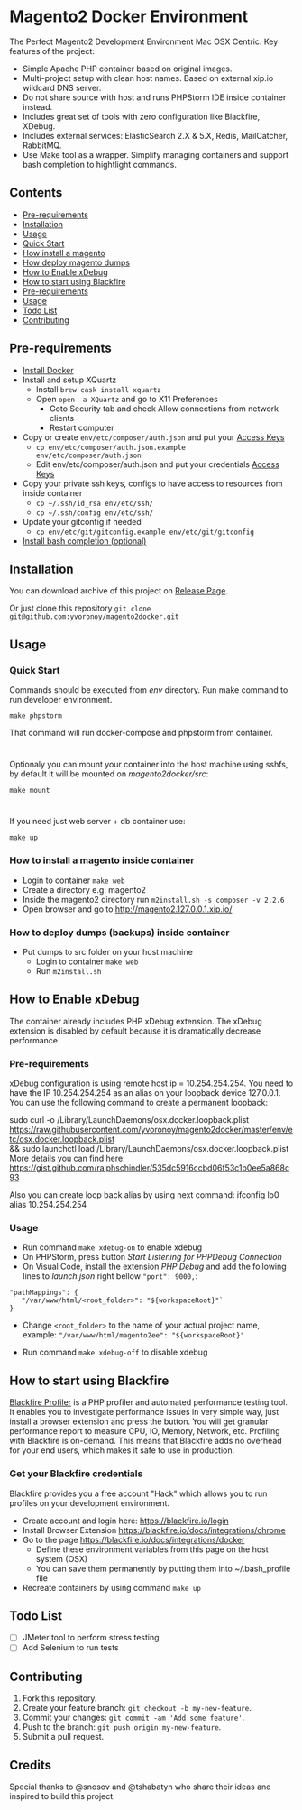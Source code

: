 # Magento2 Docker Environment
The Perfect Magento2 Development Environment Mac OSX Centric.
Key features of the project:
 - Simple Apache PHP container based on original images.
 - Multi-project setup with clean host names. Based on external xip.io wildcard DNS server.
 - Do not share source with host and runs PHPStorm IDE inside container instead.
 - Includes great set of tools with zero configuration like Blackfire, XDebug.
 - Includes external services: ElasticSearch 2.X & 5.X, Redis, MailCatcher, RabbitMQ.
 - Use Make tool as a wrapper. Simplify managing containers and support bash completion to hightlight commands.

## Contents

- [Pre-requirements](#pre-requirements)
- [Installation](#installation)
- [Usage](#usage)
 - [Quick Start](#quick-start)
 - [How install a magento](#how-install-magento)
 - [How deploy magento dumps](#how-deploy-dumps)
- [How to Enable xDebug](#how-to-enable-xdebug)
- [How to start using Blackfire](#how-to-start-using-blackfire)
 - [Pre-requirements](#pre-requirements-1)
 - [Usage](#usage-1)
- [Todo List](#todo-list)
- [Contributing](#contributing)

## Pre-requirements
 - [Install Docker](https://docs.docker.com/engine/installation/mac/)
 - Install and setup XQuartz
   - Install `brew cask install xquartz`
   - Open `open -a XQuartz` and go to X11 Preferences
     - Goto Security tab and check Allow connections from network clients
     - Restart computer
 - Copy or create `env/etc/composer/auth.json` and put your [Access Keys](http://devdocs.magento.com/guides/v2.0/install-gde/prereq/dev_install.html)
   - `cp env/etc/composer/auth.json.example env/etc/composer/auth.json`
   - Edit env/etc/composer/auth.json and put your credentials [Access Keys](http://devdocs.magento.com/guides/v2.0/install-gde/prereq/dev_install.html)
  - Copy your private ssh keys, configs to have access to resources from inside container
    - `cp ~/.ssh/id_rsa env/etc/ssh/`
    - `cp ~/.ssh/config env/etc/ssh/`
  - Update your gitconfig if needed
    - `cp env/etc/git/gitconfig.example env/etc/git/gitconfig`
  - [Install bash completion (optional)](https://github.com/bobthecow/git-flow-completion/wiki/Install-Bash-git-completion)
 
## Installation
You can download archive of this project on [Release Page](https://github.com/yvoronoy/magento2docker/releases). 

Or just clone this repository ```git clone git@github.com:yvoronoy/magento2docker.git```

## Usage
### Quick Start
Commands should be executed from _env_ directory.
Run make command to run developer environment.

```
make phpstorm
```
That command will run docker-compose and phpstorm from container.
#
Optionaly you can mount your container into the host machine using sshfs, by default it will be mounted on _magento2docker/src_:
```
make mount
```

#
If you need just web server + db container use:
```
make up
```

### How to install a magento inside container
   - Login to container `make web`
   - Create a directory e.g: magento2
   - Inside the magento2 directory run `m2install.sh -s composer -v 2.2.6`
   - Open browser and go to http://magento2.127.0.0.1.xip.io/

### How to deploy dumps (backups) inside container
 - Put dumps to src folder on your host machine
   - Login to container `make web` 
   - Run `m2install.sh`

## How to Enable xDebug

The container already includes PHP xDebug extension. The xDebug extension is disabled by default because
it is dramatically decrease performance.

### Pre-requirements
xDebug configuration is using remote host ip = 10.254.254.254.
You need to have the IP 10.254.254.254 as an alias on your loopback device 127.0.0.1.
You can use the following command to create a permanent loopback:

sudo curl -o /Library/LaunchDaemons/osx.docker.loopback.plist \
https://raw.githubusercontent.com/yvoronoy/magento2docker/master/env/etc/osx.docker.loopback.plist \
&& sudo launchctl load /Library/LaunchDaemons/osx.docker.loopback.plist
More details you can find here: https://gist.github.com/ralphschindler/535dc5916ccbd06f53c1b0ee5a868c93

Also you can create loop back alias by using next command: ifconfig lo0 alias 10.254.254.254

### Usage
 - Run command `make xdebug-on` to enable xdebug
 - On PHPStorm, press button _Start Listening for PHPDebug Connection_
 - On Visual Code, install the extension _PHP Debug_ and add the following lines to _launch.json_ right bellow `"port": 9000,`:
 ```
 "pathMappings": {
    "/var/www/html/<root_folder>": "${workspaceRoot}"`
} 
``` 
 - Change `<root_folder>` to the name of your actual project name, example: `"/var/www/html/magento2ee": "${workspaceRoot}"`
 
 - Run command `make xdebug-off` to disable xdebug

## How to start using Blackfire
[Blackfire Profiler](https://blackfire.io/docs/introduction) is a PHP profiler and automated performance testing tool. It enables you to investigate performance issues in very simple way, just install a browser extension and press the button. You will get granular performance report to measure CPU, IO, Memory, Network, etc.
Profiling with Blackfire is on-demand. This means that Blackfire adds no overhead for your end users, which makes it safe to use in production.

### Get your Blackfire credentials
Blackfire provides you a free account "Hack" which allows you to run profiles on your development environment. 
 - Create account and login here: https://blackfire.io/login
 - Install Browser Extension https://blackfire.io/docs/integrations/chrome
 - Go to the page https://blackfire.io/docs/integrations/docker
   - Define these environment variables from this page on the host system (OSX)
   - You can save them permanently by putting them into ~/.bash_profile file
 - Recreate containers by using command `make up`

## Todo List
 - [ ] JMeter tool to perform stress testing
 - [ ] Add Selenium to run tests

## Contributing
1. Fork this repository.
2. Create your feature branch: `git checkout -b my-new-feature`.
3. Commit your changes: `git commit -am 'Add some feature'`.
4. Push to the branch: `git push origin my-new-feature`.
5. Submit a pull request.

## Credits
Special thanks to @snosov and @tshabatyn who share their ideas and inspired to build this project.

